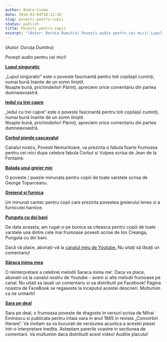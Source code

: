 ```yaml
---
author: Andra Cozma
date: 2016-03-04T18:12:50
slug: povesti-pentru-copii
status: publish
title: Povești pentru copii
excerpt: "(Autor: Doruța Dumitru) Povești audio pentru cei mici! Lupul singuratic „Lupul singuratic” este o poveste fascinantă pentru toti copilașii cuminți,  "
---
```

(Autor: Doruța Dumitru)

Povești audio pentru cei mici!

**[Lupul singuratic](https://www.youtube.com/watch?v=F8CA0Zy6V_E)**

„Lupul singuratic” este o poveste fascinantă pentru toti copilașii cuminți, numai bună înainte de un somn liniștit.  
Noapte bună, prichindeilor! Părinți, apreciem orice comentariu din partea dumneavoastră.

**[Iedul cu trei capre](https://www.youtube.com/watch?v=Pe4gs9_KTqQ)**

„Iedul cu trei capre” este o poveste fascinantă pentru toti copilașii cuminți, numai bună înainte de un somn liniștit.  
Noapte bună, prichindeilor! Părinți, apreciem orice comentariu din partea dumneavoastră.

**[Corbul pierde cascavalul](https://www.youtube.com/watch?v=BL8CwRgjydo)**

Canalul nostru, Povesti Nemuritoare, va prezinta o fabula foarte frumoasa pentru cei mici dupa celebra fabula Corbul si Vulpea scrisa de Jean de la Fontaine.

**[Balada unui greier mic](https://www.youtube.com/watch?v=sfypMsCfYwE)**

O poveste / poezie minunata pentru copiii de toate varstele scrisa de George Toparceanu.

**[Greierul și furnica](https://www.youtube.com/watch?v=GCKZAicbXTg)**

Un minunat cantec pentru copii care prezinta povestea greierului lenes si a furnicutei harnice.

**[Punguța cu doi bani](https://www.youtube.com/watch?v=OO5B9QIj_3Q)**

De data aceasta, am rugat-o pe bunica sa citeasca pentru copiii de toate varstele una dintre cele mai frumoase povesti scrise de Ion Creanga, Punguta cu doi bani.

Dacă vă place, abonați-vă la [canalul meu de Youtube.](https://www.youtube.com/channel/UCctGcMUqbohecSqKO9c1fhw) Nu uitați să lăsați un comentariu!

[**Săraca inima mea**](https://www.youtube.com/watch?v=H5B25jCX1Wk)

O reinterpretare a celebrei melodii Saraca inima me’. Daca va place, abonati-va la canalul nostru de Youtube – avem si alte melodii frumoase pe canal. Nu uitati sa lasati un comentariu si sa distribuiti pe Facebook! Pagina noastra de FaceBook se regaseste la inceputul acestei descrieri. Multumim ca ne urmariti!

**[Sara pe deal](https://www.youtube.com/watch?v=L4qY_Ie8tl8)**

Sara pe deal, o frumoasa poveste de dragoste in versuri scrisa de Mihai Eminescu si publicata pentru intaia oara in anul 1885 in revista „Convorbiri literare”. Va invitam sa va bucurati de versiunea acustica a acestei piesei intr-o interpretare inedita. Asteptam parerile voastre in sectiunea de comentarii. Va multumim daca distribuiti acest video! Auditie placuta!
    